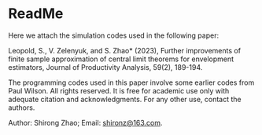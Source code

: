 # ReadMe

Here we attach the simulation codes used in the following paper:

Leopold, S., V. Zelenyuk, and S. Zhao* (2023), Further improvements of finite sample approximation of central limit theorems for envelopment estimators, Journal of Productivity Analysis, 59(2), 189-194.

The programming codes used in this paper involve some earlier codes from Paul Wilson. All rights reserved. It is free for academic use only with adequate citation and acknowledgments. For any other use, contact the authors.

Author: Shirong Zhao; Email: shironz@163.com.
